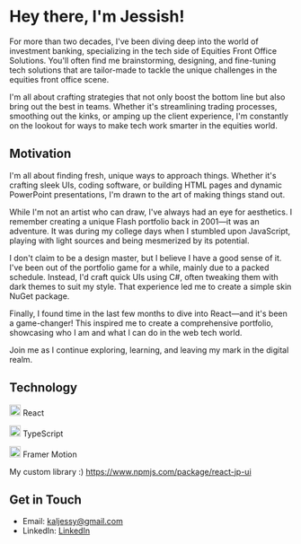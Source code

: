 # Hey there, I'm Jessish! </JP>

For more than two decades, I've been diving deep into the world of investment banking, specializing in the tech side of Equities Front Office Solutions. You'll often find me brainstorming, designing, and fine-tuning tech solutions that are tailor-made to tackle the unique challenges in the equities front office scene.

I'm all about crafting strategies that not only boost the bottom line but also bring out the best in teams. Whether it's streamlining trading processes, smoothing out the kinks, or amping up the client experience, I'm constantly on the lookout for ways to make tech work smarter in the equities world.

## Motivation

I'm all about finding fresh, unique ways to approach things. Whether it's crafting sleek UIs, coding software, or building HTML pages and dynamic PowerPoint presentations, I'm drawn to the art of making things stand out.

While I'm not an artist who can draw, I've always had an eye for aesthetics. I remember creating a unique Flash portfolio back in 2001—it was an adventure. It was during my college days when I stumbled upon JavaScript, playing with light sources and being mesmerized by its potential.

I don't claim to be a design master, but I believe I have a good sense of it. I've been out of the portfolio game for a while, mainly due to a packed schedule. Instead, I'd craft quick UIs using C#, often tweaking them with dark themes to suit my style. That experience led me to create a simple skin NuGet package.

Finally, I found time in the last few months to dive into React—and it's been a game-changer! This inspired me to create a comprehensive portfolio, showcasing who I am and what I can do in the web tech world.

Join me as I continue exploring, learning, and leaving my mark in the digital realm.

## Technology

<img src="https://user-images.githubusercontent.com/25181517/183897015-94a058a6-b86e-4e42-a37f-bf92061753e5.png" alt="React Icon" width="20" height="20"> React

<img src="https://user-images.githubusercontent.com/25181517/183890598-19a0ac2d-e88a-4005-a8df-1ee36782fde1.png" alt="TypeScript" width="20" height="20"> TypeScript

<img src="https://camo.githubusercontent.com/179d66ab2b0321726c88a586c4ad38802e7113a3c98c6fd3f0156c01c98cfd14/68747470733a2f2f6672616d657275736572636f6e74656e742e636f6d2f696d616765732f34386861395a52396f5a51475136675a38595566456c50335430412e706e67" alt="Framer Motion" width="20" height="20"> Framer Motion

My custom library :)
https://www.npmjs.com/package/react-jp-ui



## Get in Touch

-  Email: [kaljessy@gmail.com](kaljessy@gmail.com)
-  LinkedIn: [LinkedIn](https://www.linkedin.com/in/jessish-pothancheri-5985576/)

